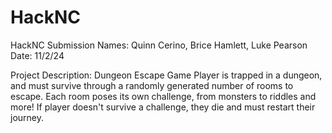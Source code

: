 # HackNC
HackNC Submission
Names: Quinn Cerino, Brice Hamlett, Luke Pearson
Date: 11/2/24

Project Description: Dungeon Escape Game
Player is trapped in a dungeon, and must survive through a randomly generated number of rooms to escape. Each room poses its own challenge, from monsters to riddles and more! If player doesn't survive a challenge, they die and must restart their journey.
